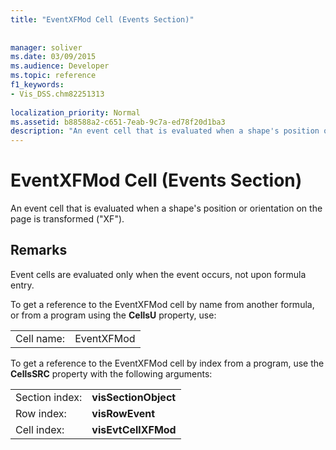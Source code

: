 ```yaml
---
title: "EventXFMod Cell (Events Section)"
 
 
manager: soliver
ms.date: 03/09/2015
ms.audience: Developer
ms.topic: reference
f1_keywords:
- Vis_DSS.chm82251313
 
localization_priority: Normal
ms.assetid: b88588a2-c651-7eab-9c7a-ed78f20d1ba3
description: "An event cell that is evaluated when a shape's position or orientation on the page is transformed (XF)."
---
```


# EventXFMod Cell (Events Section)

An event cell that is evaluated when a shape's position or orientation on the page is transformed ("XF").
  
## Remarks

Event cells are evaluated only when the event occurs, not upon formula entry.
  
To get a reference to the EventXFMod cell by name from another formula, or from a program using the **CellsU** property, use: 
  
|||
|:-----|:-----|
| Cell name:  <br/> | EventXFMod  <br/> |
   
To get a reference to the EventXFMod cell by index from a program, use the **CellsSRC** property with the following arguments: 
  
|||
|:-----|:-----|
| Section index:  <br/> |**visSectionObject** <br/> |
| Row index:  <br/> |**visRowEvent** <br/> |
| Cell index:  <br/> |**visEvtCellXFMod** <br/> |
   

